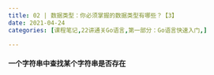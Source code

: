```yaml
---
title: 02 | 数据类型：你必须掌握的数据类型有哪些？【3】
date: 2021-04-24
categories: [课程笔记,22讲通关Go语言,第一部分：Go语言快速入门,]

---
```


#### 一个字符串中查找某个字符串是否存在
